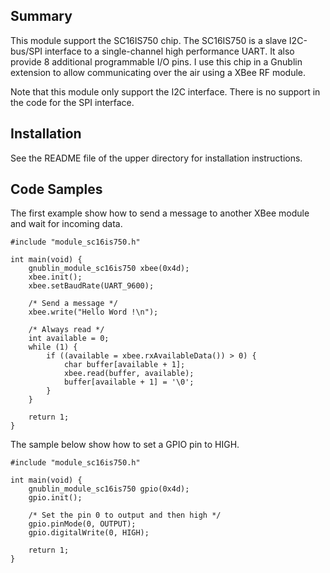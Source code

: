 Summary
-------

This module support the SC16IS750 chip. The SC16IS750 is a slave I2C-bus/SPI interface to a single-channel high performance UART. It also provide 8 additional programmable I/O pins. I use this chip in a Gnublin extension to allow communicating over the air using a XBee RF module.

Note that this module only support the I2C interface. There is no support in the code for the SPI interface.


Installation
------------

See the README file of the upper directory for installation instructions.


Code Samples
------------

The first example show how to send a message to another XBee module and wait for incoming data.

    #include "module_sc16is750.h"

    int main(void) {
        gnublin_module_sc16is750 xbee(0x4d);
        xbee.init();
        xbee.setBaudRate(UART_9600);

        /* Send a message */
        xbee.write("Hello Word !\n");

        /* Always read */
        int available = 0;
        while (1) {
            if ((available = xbee.rxAvailableData()) > 0) {
                char buffer[available + 1];
                xbee.read(buffer, available);
                buffer[available + 1] = '\0';
            }
        }
    
        return 1;
    }

The sample below show how to set a GPIO pin to HIGH.

    #include "module_sc16is750.h"

    int main(void) {
        gnublin_module_sc16is750 gpio(0x4d);
        gpio.init();
    
        /* Set the pin 0 to output and then high */
        gpio.pinMode(0, OUTPUT);
        gpio.digitalWrite(0, HIGH);
    
        return 1;
    }
